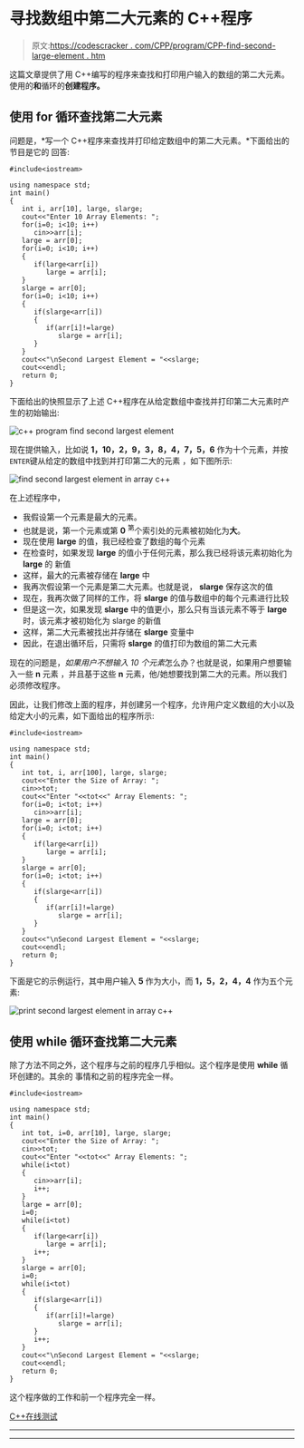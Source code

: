 # 寻找数组中第二大元素的 C++程序

> 原文:[https://codescracker . com/CPP/program/CPP-find-second-large-element . htm](https://codescracker.com/cpp/program/cpp-find-second-largest-element.htm)

这篇文章提供了用 C++编写的程序来查找和打印用户输入的数组的第二大元素。使用的**和**循环的**创建程序。**

## 使用 for 循环查找第二大元素

问题是，*写一个 C++程序来查找并打印给定数组中的第二大元素。*下面给出的节目是它的 回答:

```
#include<iostream>

using namespace std;
int main()
{
   int i, arr[10], large, slarge;
   cout<<"Enter 10 Array Elements: ";
   for(i=0; i<10; i++)
      cin>>arr[i];
   large = arr[0];
   for(i=0; i<10; i++)
   {
      if(large<arr[i])
         large = arr[i];
   }
   slarge = arr[0];
   for(i=0; i<10; i++)
   {
      if(slarge<arr[i])
      {
         if(arr[i]!=large)
            slarge = arr[i];
      }
   }
   cout<<"\nSecond Largest Element = "<<slarge;
   cout<<endl;
   return 0;
}
```

下面给出的快照显示了上述 C++程序在从给定数组中查找并打印第二大元素时产生的初始输出:

![c++ program find second largest element](../Images/f19ff219655dc694b37736bd58ef5cf6.png)

现在提供输入，比如说 **1，10，2，9，3，8，4，7，5，6** 作为十个元素，并按`ENTER`键从给定的数组中找到并打印第二大的元素 ，如下图所示:

![find second largest element in array c++](../Images/5e822e52c304001fa442425aaf4206b2.png)

在上述程序中，

*   我假设第一个元素是最大的元素。
*   也就是说，第一个元素或第 **0** <sup>第</sup>个索引处的元素被初始化为**大**。
*   现在使用 **large** 的值，我已经检查了数组的每个元素
*   在检查时，如果发现 **large** 的值小于任何元素，那么我已经将该元素初始化为 **large** 的 新值
*   这样，最大的元素被存储在 **large** 中
*   我再次假设第一个元素是第二大元素。也就是说， **slarge** 保存这次的值
*   现在，我再次做了同样的工作，将 **slarge** 的值与数组中的每个元素进行比较
*   但是这一次，如果发现 **slarge** 中的值更小，那么只有当该元素不等于 **large** 时，该元素才被初始化为 slarge 的新值
*   这样，第二大元素被找出并存储在 **slarge** 变量中
*   因此，在退出循环后，只需将 **slarge** 的值打印为数组的第二大元素

现在的问题是，*如果用户不想输入 10 个元素*怎么办？也就是说，如果用户想要输入一些 **n** 元素 ，并且基于这些 **n** 元素，他/她想要找到第二大的元素。所以我们必须修改程序。

因此，让我们修改上面的程序，并创建另一个程序，允许用户定义数组的大小以及给定大小的元素，如下面给出的程序所示:

```
#include<iostream>

using namespace std;
int main()
{
   int tot, i, arr[100], large, slarge;
   cout<<"Enter the Size of Array: ";
   cin>>tot;
   cout<<"Enter "<<tot<<" Array Elements: ";
   for(i=0; i<tot; i++)
      cin>>arr[i];
   large = arr[0];
   for(i=0; i<tot; i++)
   {
      if(large<arr[i])
         large = arr[i];
   }
   slarge = arr[0];
   for(i=0; i<tot; i++)
   {
      if(slarge<arr[i])
      {
         if(arr[i]!=large)
            slarge = arr[i];
      }
   }
   cout<<"\nSecond Largest Element = "<<slarge;
   cout<<endl;
   return 0;
}
```

下面是它的示例运行，其中用户输入 **5** 作为大小，而 **1，5，2，4，4** 作为五个元素:

![print second largest element in array c++](../Images/a4faf2295c4cbd13b72601d8cb142b84.png)

## 使用 while 循环查找第二大元素

除了方法不同之外，这个程序与之前的程序几乎相似。这个程序是使用 **while** 循环创建的。其余的 事情和之前的程序完全一样。

```
#include<iostream>

using namespace std;
int main()
{
   int tot, i=0, arr[10], large, slarge;
   cout<<"Enter the Size of Array: ";
   cin>>tot;
   cout<<"Enter "<<tot<<" Array Elements: ";
   while(i<tot)
   {
      cin>>arr[i];
      i++;
   }
   large = arr[0];
   i=0;
   while(i<tot)
   {
      if(large<arr[i])
         large = arr[i];
      i++;
   }
   slarge = arr[0];
   i=0;
   while(i<tot)
   {
      if(slarge<arr[i])
      {
         if(arr[i]!=large)
            slarge = arr[i];
      }
      i++;
   }
   cout<<"\nSecond Largest Element = "<<slarge;
   cout<<endl;
   return 0;
}
```

这个程序做的工作和前一个程序完全一样。

[C++在线测试](/exam/showtest.php?subid=3)

* * *

* * *